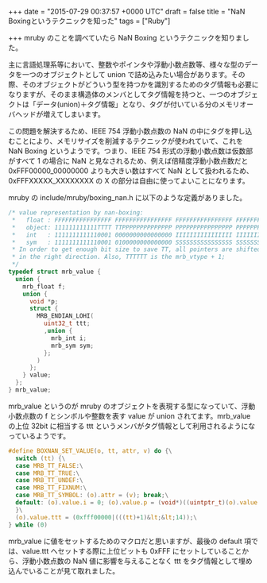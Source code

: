 
+++
date = "2015-07-29 00:37:57 +0000 UTC"
draft = false
title = "NaN Boxingというテクニックを知った"
tags = ["Ruby"]

+++
mruby のことを調べていたら NaN Boxing というテクニックを知りました。

主に言語処理系等において、整数やポインタや浮動小数点数等、様々な型のデータを一つのオブジェクトとして union で詰め込みたい場合があります。その際、そのオブジェクトがどういう型を持つかを識別するためのタグ情報も必要になりますが、そのまま構造体のメンバとしてタグ情報を持つと、一つのオブジェクトは「データ(union)＋タグ情報」となり、タグが付いている分のメモリオーバヘッドが増えてしまいます。

この問題を解決するため、IEEE 754 浮動小数点数の NaN の中にタグを押し込むことにより、メモリサイズを削減するテクニックが使われていて、これを NaN Boxing というようです。つまり、IEEE 754 形式の浮動小数点数は仮数部がすべて 1 の場合に NaN と見なされるため、例えば倍精度浮動小数点数だと 0xFFF00000_00000000 よりも大きい数はすべて NaN として扱われるため、0xFFFXXXXX_XXXXXXXX の X の部分は自由に使ってよいことになります。

mruby の include/mruby/boxing_nan.h に以下のような定義がありました。

```c
/* value representation by nan-boxing:
 *   float : FFFFFFFFFFFFFFFF FFFFFFFFFFFFFFFF FFFFFFFFFFFFFFFF FFFFFFFFFFFFFFFF
 *   object: 111111111111TTTT TTPPPPPPPPPPPPPP PPPPPPPPPPPPPPPP PPPPPPPPPPPPPPPP
 *   int   : 1111111111110001 0000000000000000 IIIIIIIIIIIIIIII IIIIIIIIIIIIIIII
 *   sym   : 1111111111110001 0100000000000000 SSSSSSSSSSSSSSSS SSSSSSSSSSSSSSSS
 * In order to get enough bit size to save TT, all pointers are shifted 2 bits
 * in the right direction. Also, TTTTTT is the mrb_vtype + 1;
 */
typedef struct mrb_value {
  union {
    mrb_float f;
    union {
      void *p;
      struct {
        MRB_ENDIAN_LOHI(
          uint32_t ttt;
          ,union {
            mrb_int i;
            mrb_sym sym;
          };
        )
      };
    } value;
  };
} mrb_value;

```


mrb_value というのが mruby のオブジェクトを表現する型になっていて、浮動小数点数の f とシンボルや整数を表す value が union されてます。mrb_value の上位 32bit に相当する ttt というメンバがタグ情報として利用されるようになっているようです。

```c
#define BOXNAN_SET_VALUE(o, tt, attr, v) do {\
  switch (tt) {\
  case MRB_TT_FALSE:\
  case MRB_TT_TRUE:\
  case MRB_TT_UNDEF:\
  case MRB_TT_FIXNUM:\
  case MRB_TT_SYMBOL: (o).attr = (v); break;\
  default: (o).value.i = 0; (o).value.p = (void*)((uintptr_t)(o).value.p | (((uintptr_t)(v))>>2)); break;\
  }\
  (o).value.ttt = (0xfff00000|(((tt)+1)&lt;&lt;14));\
} while (0)

```


mrb_value に値をセットするためのマクロだと思いますが、最後の default 項では、value.ttt へセットする際に上位ビットも 0xFFF にセットしていることから、浮動小数点数の NaN 値に影響を与えることなく ttt をタグ情報として埋め込んでいることが見て取れました。


